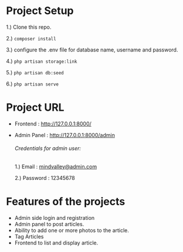 # Project Setup
 1.)  Clone this repo.
 
 2.) ``` composer install ```
 
 3.) configure the .env file for database name, username and password.
 
 4.) ``` php artisan storage:link ```

 5.) ``` php artisan db:seed ```

 6.) ``` php artisan serve ```
 
 
 # Project URL
 - Frontend : http://127.0.0.1:8000/
 - Admin Panel : http://127.0.0.1:8000/admin
    ###### Credentials for admin user:

    1.) Email : mindvalley@admin.com
    
    2.) Password : 12345678
 
 # Features of the projects
 - Admin side login and registration
 - Admin panel to post articles.
 - Ability to add one or more photos to the article.
 - Tag Articles
 - Frontend to list and display article.
 

